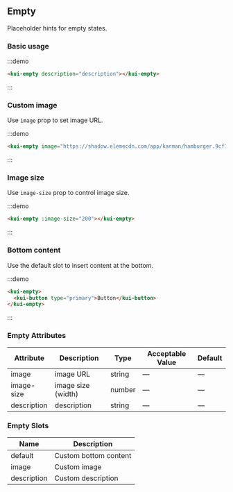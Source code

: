 ## Empty

Placeholder hints for empty states.

### Basic usage

:::demo

```html
<kui-empty description="description"></kui-empty>
```
:::

### Custom image

Use `image` prop to set image URL.

:::demo

```html
<kui-empty image="https://shadow.elemecdn.com/app/karman/hamburger.9cf7b091-55e9-11e9-a976-7f4d0b07eef6.png"></kui-empty>
```
:::

### Image size

Use `image-size` prop to control image size.

:::demo

```html
<kui-empty :image-size="200"></kui-empty>
```
:::

### Bottom content

Use the default slot to insert content at the bottom.

:::demo
```html
<kui-empty>
  <kui-button type="primary">Button</kui-button>
</kui-empty>
```
:::

### Empty Attributes
| Attribute       | Description      | Type         | Acceptable Value    | Default   |
|-------------  |---------------- |---------------- |---------------------- |-------- |
| image          | image URL       | string  |          —             |    —     |
| image-size    | image size (width)  | number | — |    —  |
| description  | description    | string  |    —  |  — |

### Empty Slots

| Name | Description |
|------|--------|
| default | Custom bottom content  |
| image | Custom image     |
| description | Custom description     |
